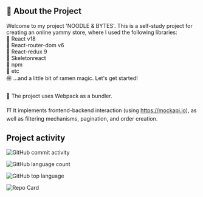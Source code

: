 #### 
## 🍜 About the Project
Welcome to my project 'NOODLE & BYTES'. This is a self-study project for creating an online yammy store, where I used the following libraries:  
🍥 React v18  
🍥 React-router-dom v6  
🍥 React-redux 9  
🍥 Skeletonreact  
🍥 npm  
🍥 etc  
🉐 ...and a little bit of ramen magic. Let's get started! 
##
🐲 The project uses Webpack as a bundler.  

⛩️ It implements frontend-backend interaction (using https://mockapi.io), as well as filtering mechanisms, pagination, and order creation. 
## Project activity
![GitHub commit activity](https://img.shields.io/github/commit-activity/w/stereogamm/web-shop?style=for-the-badge&labelColor=%23e6dbbb&color=%23c30000)

![GitHub language count](https://img.shields.io/github/languages/count/stereogamm/web-shop?style=for-the-badge&labelColor=%23e6dbbb&color=%23c30000)

![GitHub top language](https://img.shields.io/github/languages/top/stereogamm/web-shop?style=for-the-badge&labelColor=%23e6dbbb&color=%23c30000)


![Repo Card](https://github-readme-stats.vercel.app/api/pin/?username=stereogamm&repo=web-shop&theme=ambient_gradient&show_owner=true&hide=issues)

